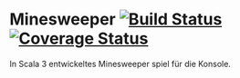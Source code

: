 # Minesweeper [![Build Status](https://travis-ci.org/PaulIVI/Minesweeper.svg?branch=feature%2Fconvert_to_scala_3)](https://travis-ci.org/PaulIVI/Minesweeper) [![Coverage Status](https://coveralls.io/repos/github/PaulIVI/Minesweeper/badge.svg?branch=dev)](https://coveralls.io/github/PaulIVI/Minesweeper?branch=dev)
In Scala 3 entwickeltes Minesweeper spiel für die Konsole. 


